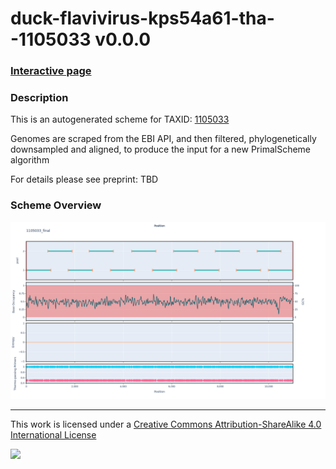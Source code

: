 # duck-flavivirus-kps54a61-tha--1105033 v0.0.0

### [Interactive page](https://chrisgkent.github.io/schemes/duck-flavivirus-kps54a61-tha--1105033-1000-v0.0.0)

### Description

This is an autogenerated scheme for TAXID: [1105033](https://www.ncbi.nlm.nih.gov/Taxonomy/Browser/wwwtax.cgi?mode=Info&id=1105033&lvl=3&lin=f&keep=1&srchmode=1&unlock)

Genomes are scraped from the EBI API, and then filtered, phylogenetically downsampled and aligned, to produce the input for a new PrimalScheme algorithm

For details please see preprint: TBD

### Scheme Overview

![Alt text](work/1105033_final.png '1105033_final.png')

------------------------------------------------------------------------

This work is licensed under a [Creative Commons Attribution-ShareAlike 4.0 International License](http://creativecommons.org/licenses/by-sa/4.0/) 

![](https://i.creativecommons.org/l/by-sa/4.0/88x31.png)